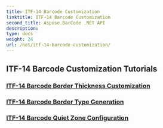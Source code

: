 ```yaml
---
title: ITF-14 Barcode Customization
linktitle: ITF-14 Barcode Customization
second_title: Aspose.BarCode .NET API
description: 
type: docs
weight: 24
url: /net/itf-14-barcode-customization/
---
```


## ITF-14 Barcode Customization Tutorials
### [ITF-14 Barcode Border Thickness Customization](./itf-14-barcode-border-thickness-customization/)
### [ITF-14 Barcode Border Type Generation](./itf-14-barcode-border-type-generation/)
### [ITF-14 Barcode Quiet Zone Configuration](./itf-14-barcode-quiet-zone-configuration/)